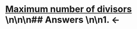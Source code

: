 # [Maximum number of divisors](https://projecteuler.net/problem=485) \n\n\n## Answers \n\n1. &larr;
